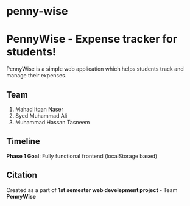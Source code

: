 # penny-wise

# PennyWise - Expense tracker for students!

PennyWise is a simple web application which helps students track and manage their expenses.

## Team
1) Mahad Itqan Naser
2) Syed Muhammad Ali
3) Muhammad Hassan Tasneem

## Timeline 
**Phase 1 Goal**: Fully functional frontend (localStorage based)

## Citation
Created as a part of **1st semester web develepment project** - Team **PennyWise**